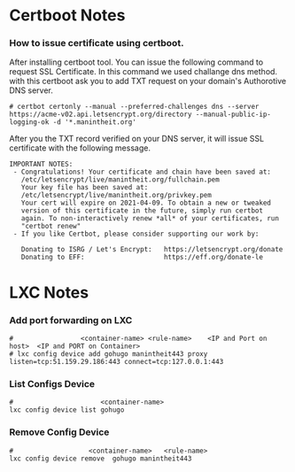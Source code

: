 # Certboot Notes

### How to issue certificate using certboot.
After installing certboot tool. You can issue the following command to request SSL Certificate. In this command we used challange dns method.
with this certboot ask you to add TXT request on your domain's Authorotive DNS server.

```shell
# certbot certonly --manual --preferred-challenges dns --server https://acme-v02.api.letsencrypt.org/directory --manual-public-ip-logging-ok -d '*.manintheit.org'
```

After you the TXT record verified on your DNS server, it will issue SSL certificate with the following message. 

```console
IMPORTANT NOTES:
 - Congratulations! Your certificate and chain have been saved at:
   /etc/letsencrypt/live/manintheit.org/fullchain.pem
   Your key file has been saved at:
   /etc/letsencrypt/live/manintheit.org/privkey.pem
   Your cert will expire on 2021-04-09. To obtain a new or tweaked
   version of this certificate in the future, simply run certbot
   again. To non-interactively renew *all* of your certificates, run
   "certbot renew"
 - If you like Certbot, please consider supporting our work by:

   Donating to ISRG / Let's Encrypt:   https://letsencrypt.org/donate
   Donating to EFF:                    https://eff.org/donate-le
```


# LXC Notes

### Add port forwarding on LXC

```shell
#                 <container-name> <rule-name>    <IP and Port on host>  <IP and PORT on Container>      
# lxc config device add gohugo manintheit443 proxy listen=tcp:51.159.29.186:443 connect=tcp:127.0.0.1:443
```

### List Configs Device

```shell
#                      <container-name>
lxc config device list gohugo
```

### Remove Config Device

```shell       
#                   <container-name>   <rule-name>
lxc config device remove  gohugo manintheit443
```

